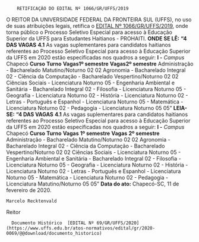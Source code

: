        RETIFICAÇÃO DO EDITAL Nº 1066/GR/UFFS/2019  

 O REITOR DA UNIVERSIDADE FEDERAL DA FRONTEIRA SUL (UFFS), no uso de suas atribuições legais, retifica o [EDITAL Nº 1066/GR/UFFS/2019](https://www.uffs.edu.br/atos-normativos/edital/gr/2019-1066), onde torna público o Processo Seletivo Especial para acesso à Educação Superior da UFFS para Estudantes Haitianos - PROHAITI.   **ONDE SE LÊ:** **“4 DAS VAGAS** **4.1**  As vagas suplementares para candidatos haitianos referentes ao Processo Seletivo Especial para acesso à Educação Superior da UFFS em 2020 estão especificadas nos quadros a seguir: **I -**  *Campus*  Chapecó     **Curso**   **Turno**   **Vagas1º semestre**   **Vagas2º semestre**     Administração - Bacharelado   Matutino/Noturno   02   02     Agronomia - Bacharelado   Integral   02   -     Ciência da Computação - Bacharelado   Vespertino/Noturno   02   02     Ciências Sociais - Licenciatura   Noturno   05   -     Engenharia Ambiental e Sanitária - Bacharelado   Integral   02   -     Filosofia - Licenciatura   Noturno   05   -     Geografia - Licenciatura   Noturno   02   -     História - Licenciatura   Noturno   02   -     Letras - Português e Espanhol - Licenciatura   Noturno   05   -     Matemática - Licenciatura   Noturno   02   -     Pedagogia - Licenciatura   Noturno   05   05”       **LEIA-SE:** **“4 DAS VAGAS** **4.1**  As vagas suplementares para candidatos haitianos referentes ao Processo Seletivo Especial para acesso à Educação Superior da UFFS em 2020 estão especificadas nos quadros a seguir: **I -**  *Campus*  Chapecó     **Curso**   **Turno**   **Vagas** **1º semestre**   **Vagas** **2º semestre**     Administração - Bacharelado   Matutino/Noturno   02   02     Agronomia - Bacharelado   Integral   02   -     Ciência da Computação - Bacharelado   Vespertino/Noturno   02   02     Ciências Sociais - Licenciatura   Noturno   05   -     Engenharia Ambiental e Sanitária - Bacharelado   Integral   02   -     Filosofia - Licenciatura   Noturno   05   -     Geografia - Licenciatura   Noturno   02   -     História - Licenciatura   Noturno   02   -     Letras - Português e Espanhol - Licenciatura   Noturno   05   -     Matemática - Licenciatura   Noturno   02   -     Pedagogia - Licenciatura   Matutino/Noturno   05   05”          **Data do ato:** Chapecó-SC, 11 de fevereiro de 2020.   
 

    Marcelo Recktenvald   
 Reitor 

      Documento Histórico  [EDITAL Nº 69/GR/UFFS/2020](https://www.uffs.edu.br/atos-normativos/edital/gr/2020-0069/@@download/documento_historico)     
      